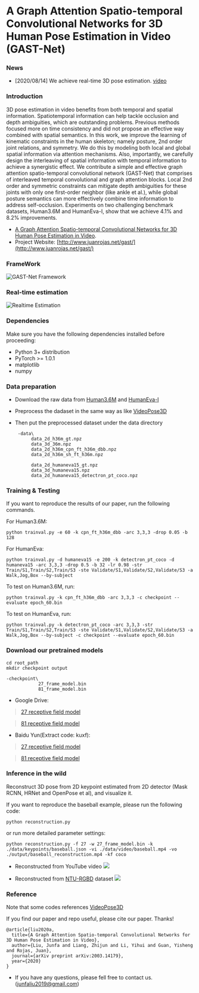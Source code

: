 # A Graph Attention Spatio-temporal Convolutional Networks for 3D Human Pose Estimation in Video (GAST-Net)

### News
* [2020/08/14] We achieve real-time 3D pose estimation. [video](https://www.bilibili.com/video/BV18f4y197R7/)

### Introduction
3D pose estimation in video benefits from both temporal and spatial information. Spatiotemporal information can help tackle occlusion and depth ambiguities, which are outstanding problems. Previous methods focused more on time consistency and did not propose an effective way combined with spatial semantics. In this work, we improve the learning of kinematic constraints in the human skeleton; namely posture, 2nd order joint relations, and symmetry. We do this by modeling both local and global spatial information via attention mechanisms. Also, importantly, we carefully design the interleaving of spatial information with temporal information to achieve a synergistic effect.
We contribute a simple and effective graph attention spatio-temporal convolutional network (GAST-Net) that comprises of interleaved temporal convolutional and graph attention blocks.
Local 2nd order and symmetric constraints can mitigate depth ambiguities for these joints with only one first-order neighbor (like ankle et al.), while global posture semantics can more effectively combine time information to address self-occlusion. 
Experiments on two challenging benchmark datasets, Human3.6M and HumanEva-I, show that we achieve 4.1\% and 8.2\% improvements.

* [A Graph Attention Spatio-temporal Convolutional Networks for 3D Human Pose Estimation in Video](https://arxiv.org/abs/2003.14179).
* Project Website: [http://www.juanrojas.net/gast/](http://www.juanrojas.net/gast/) 

### FrameWork
<img align=center>![GAST-Net Framework](./image/model.png)


### Real-time estimation
<img align=center>![Realtime Estimation](./image/RealtimeEstimation.gif)

### Dependencies
Make sure you have the following dependencies installed before proceeding:
- Python 3+ distribution
- PyTorch >= 1.0.1
- matplotlib
- numpy

### Data preparation
- Download the raw data from [Human3.6M](http://vision.imar.ro/human3.6m) and [HumanEva-I](http://humaneva.is.tue.mpg.de/)
- Preprocess the dadaset in the same way as like [VideoPose3D](https://github.com/facebookresearch/VideoPose3D/blob/master/DATASETS.md)
- Then put the preprocessed dataset under the data directory

       -data\
            data_2d_h36m_gt.npz
            data_3d_36m.npz
            data_2d_h36m_cpn_ft_h36m_dbb.npz
            data_2d_h36m_sh_ft_h36m.npz
        
            data_2d_humaneva15_gt.npz
            data_3d_humaneva15.npz
            data_2d_humaneva15_detectron_pt_coco.npz

### Training & Testing
If you want to reproduce the results of our paper, run the following commands.

For Human3.6M:
```
python trainval.py -e 60 -k cpn_ft_h36m_dbb -arc 3,3,3 -drop 0.05 -b 128
```

For HumanEva:
```
python trainval.py -d humaneva15 -e 200 -k detectron_pt_coco -d humaneva15 -arc 3,3,3 -drop 0.5 -b 32 -lr 0.98 -str Train/S1,Train/S2,Train/S3 -ste Validate/S1,Validate/S2,Validate/S3 -a Walk,Jog,Box --by-subject
```

To test on Human3.6M, run:
```
python trainval.py -k cpn_ft_h36m_dbb -arc 3,3,3 -c checkpoint --evaluate epoch_60.bin
```

To test on HumanEva, run:
```
python trainval.py -k detectron_pt_coco -arc 3,3,3 -str Train/S1,Train/S2,Train/S3 -ste Validate/S1,Validate/S2,Validate/S3 -a Walk,Jog,Box --by-subject -c checkpoint --evaluate epoch_60.bin
```

### Download our pretrained models
```
cd root_path
mkdir checkpoint output
```
    -checkpoint\
                27_frame_model.bin
                81_frame_model.bin

* Google Drive:
> [27 receptive field model](https://drive.google.com/file/d/1vh29QoxIfNT4Roqw1SuHDxxKex53xlOB/view?usp=sharing)

> [81 receptive field model](https://drive.google.com/file/d/12n-CyDhImxwHmakfA24n5Nz7J6QXj83f/view?usp=sharing)
  
* Baidu Yun(Extract code: kuxf):
> [27 receptive field model](https://pan.baidu.com/s/1tLCCm5l7izffziaNERGp0w)

> [81 receptive field model](https://pan.baidu.com/s/1tLCCm5l7izffziaNERGp0w)

### Inference in the wild
Reconstruct 3D pose from 2D keypoint estimated from 2D detector (Mask RCNN, HRNet and OpenPose et al), and visualize it.

If you want to reproduce the baseball example, please run the following code:
```
python reconstruction.py
```

or run more detailed parameter settings:
```
python reconstruction.py -f 27 -w 27_frame_model.bin -k ./data/keypoints/baseball.json -vi ./data/video/baseball.mp4 -vo ./output/baseball_reconstruction.mp4 -kf coco
```
* Reconstructed from YouTube video
![](./image/Baseball.gif)

* Reconstructed from [NTU-RGBD](http://rose1.ntu.edu.sg/datasets/actionrecognition.asp) dataset 
![](./image/WalkApart.gif)



### Reference
Note that some codes references [VideoPose3D](https://github.com/facebookresearch/VideoPose3D) 

If you find our paper and repo useful, please cite our paper. Thanks!

```
@article{liu2020a,
  title={A Graph Attention Spatio-temporal Convolutional Networks for 3D Human Pose Estimation in Video},
  author={Liu, Junfa and Liang, Zhijun and Li, Yihui and Guan, Yisheng and Rojas, Juan},
  journal={arXiv preprint arXiv:2003.14179},
  year={2020}
}
```

* If you have any questions, please fell free to contact us. (junfaliu2019@gmail.com)